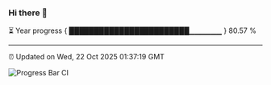 ### Hi there 👋

⏳ Year progress { ████████████████████████▁▁▁▁▁▁ } 80.57 %

---

⏰ Updated on Wed, 22 Oct 2025 01:37:19 GMT

![Progress Bar CI](https://github.com/liununu/liununu/workflows/Progress%20Bar%20CI/badge.svg)
